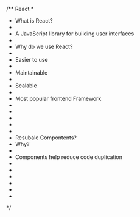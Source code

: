 /** React
 * 
 * What is React?
 * 
 * A JavaScript library for building user interfaces
 * 
 * Why do we use React?
 * 
 * Easier to use
 * 
 * Maintainable
 * 
 * Scalable
 * 
 * Most popular frontend Framework
 *  
 * 
 * 
 * 
 * 
 * Resubale Compontents?
 * Why?
 * 
 * Components help reduce code duplication
 * 
 * 
 * 
 * 
 * 
 * 
 */